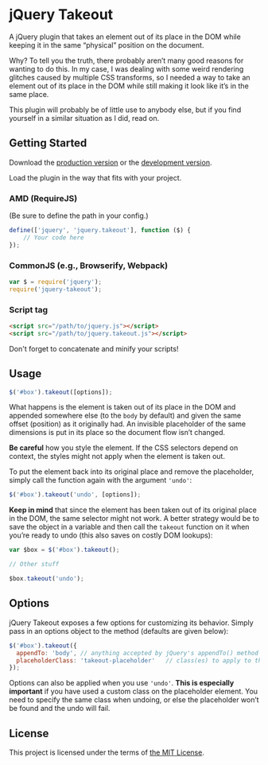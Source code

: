 # jQuery Takeout

A jQuery plugin that takes an element out of its place in the DOM while keeping it in the same “physical” position on the document.

Why? To tell you the truth, there probably aren’t many good reasons for wanting to do this. In my case, I was dealing with some weird rendering glitches caused by multiple CSS transforms, so I needed a way to take an element out of its place in the DOM while still making it look like it’s in the same place.

This plugin will probably be of little use to anybody else, but if you find yourself in a similar situation as I did, read on.

## Getting Started

Download the [production version][min] or the [development version][max].

[min]: https://raw.github.com/garrettn/jquery-takeout/master/dist/jquery.takeout.min.js
[max]: https://raw.github.com/garrettn/jquery-takeout/master/dist/jquery.takeout.js

Load the plugin in the way that fits with your project.

### AMD (RequireJS)

(Be sure to define the path in your config.)

```js
define(['jquery', 'jquery.takeout'], function ($) {
	// Your code here
});
```

### CommonJS (e.g., Browserify, Webpack)
```js
var $ = require('jquery');
require('jquery-takeout');
```

### Script tag
```html
<script src="/path/to/jquery.js"></script>
<script src="/path/to/jquery.takeout.js"></script>
```

Don't forget to concatenate and minify your scripts!

## Usage

```js
$('#box').takeout([options]);
```

What happens is the element is taken out of its place in the DOM and appended somewhere else (to the `body` by default) and given the same offset (position) as it originally had. An invisible placeholder of the same dimensions is put in its place so the document flow isn’t changed.

**Be careful** how you style the element. If the CSS selectors depend on context, the styles might not apply when the element is taken out.

To put the element back into its original place and remove the placeholder, simply call the function again with the argument `'undo'`:

```js
$('#box').takeout('undo', [options]);
```

**Keep in mind** that since the element has been taken out of its original place in the DOM, the same selector might not work. A better strategy would be to save the object in a variable and then call the `takeout` function on it when you’re ready to undo (this also saves on costly DOM lookups):

```js
var $box = $('#box').takeout();

// Other stuff

$box.takeout('undo');
```

## Options

jQuery Takeout exposes a few options for customizing its behavior. Simply pass in an options object to the method (defaults are given below):

```js
$('#box').takeout({
  appendTo: 'body',	// anything accepted by jQuery's appendTo() method
  placeholderClass: 'takeout-placeholder'	// class(es) to apply to the plaholder element
});
```

Options can also be applied when you use `'undo'`. **This is especially important** if you have used a custom class on the placeholder element. You need to specify the same class when undoing, or else the placeholder won’t be found and the undo will fail.


## License

This project is licensed under the terms of [the MIT License](LICENSE.txt).